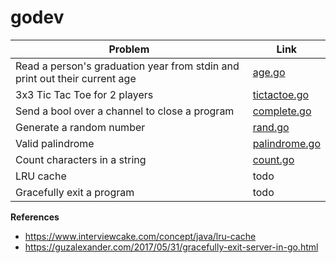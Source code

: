 # godev

Problem | Link
--- | --
Read a person's graduation year from stdin and print out their current age | [age.go](https://github.com/hoanhan101/godev/blob/master/age.go)
3x3 Tic Tac Toe for 2 players | [tictactoe.go](https://github.com/hoanhan101/godev/blob/master/tictactoe.go)
Send a bool over a channel to close a program | [complete.go](https://github.com/hoanhan101/godev/blob/master/complete.go)
Generate a random number | [rand.go](https://github.com/hoanhan101/godev/blob/master/rand.go)
Valid palindrome | [palindrome.go](https://github.com/hoanhan101/godev/blob/master/palindrome.go)
Count characters in a string | [count.go](https://github.com/hoanhan101/godev/blob/master/count.go)
LRU cache | todo
Gracefully exit a program | todo

**References**
- https://www.interviewcake.com/concept/java/lru-cache
- https://guzalexander.com/2017/05/31/gracefully-exit-server-in-go.html
